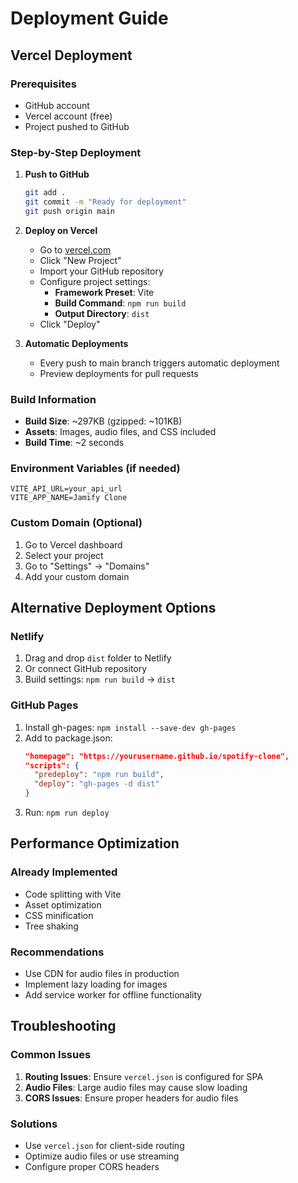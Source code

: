 # Deployment Guide

## Vercel Deployment

### Prerequisites
- GitHub account
- Vercel account (free)
- Project pushed to GitHub

### Step-by-Step Deployment

1. **Push to GitHub**
   ```bash
   git add .
   git commit -m "Ready for deployment"
   git push origin main
   ```

2. **Deploy on Vercel**
   - Go to [vercel.com](https://vercel.com)
   - Click "New Project"
   - Import your GitHub repository
   - Configure project settings:
     - **Framework Preset**: Vite
     - **Build Command**: `npm run build`
     - **Output Directory**: `dist`
   - Click "Deploy"

3. **Automatic Deployments**
   - Every push to main branch triggers automatic deployment
   - Preview deployments for pull requests

### Build Information
- **Build Size**: ~297KB (gzipped: ~101KB)
- **Assets**: Images, audio files, and CSS included
- **Build Time**: ~2 seconds

### Environment Variables (if needed)
```
VITE_API_URL=your_api_url
VITE_APP_NAME=Jamify Clone
```

### Custom Domain (Optional)
1. Go to Vercel dashboard
2. Select your project
3. Go to "Settings" → "Domains"
4. Add your custom domain

## Alternative Deployment Options

### Netlify
1. Drag and drop `dist` folder to Netlify
2. Or connect GitHub repository
3. Build settings: `npm run build` → `dist`

### GitHub Pages
1. Install gh-pages: `npm install --save-dev gh-pages`
2. Add to package.json:
   ```json
   "homepage": "https://yourusername.github.io/spotify-clone",
   "scripts": {
     "predeploy": "npm run build",
     "deploy": "gh-pages -d dist"
   }
   ```
3. Run: `npm run deploy`

## Performance Optimization

### Already Implemented
- Code splitting with Vite
- Asset optimization
- CSS minification
- Tree shaking

### Recommendations
- Use CDN for audio files in production
- Implement lazy loading for images
- Add service worker for offline functionality

## Troubleshooting

### Common Issues
1. **Routing Issues**: Ensure `vercel.json` is configured for SPA
2. **Audio Files**: Large audio files may cause slow loading
3. **CORS Issues**: Ensure proper headers for audio files

### Solutions
- Use `vercel.json` for client-side routing
- Optimize audio files or use streaming
- Configure proper CORS headers